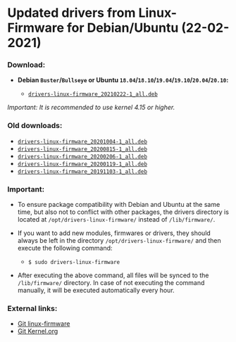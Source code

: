 Updated drivers from Linux-Firmware for Debian/Ubuntu (22-02-2021)
==================================================================

### Download:

  * **Debian `Buster`/`Bullseye` or Ubuntu `18.04`/`18.10`/`19.04`/`19.10`/`20.04`/`20.10`:**

    * [`drivers-linux-firmware_20210222-1_all.deb`](https://github.com/q3aql/drivers-linux-firmware/releases/download/v17.0/drivers-linux-firmware_20210222-1_all.deb)

_Important: It is recommended to use kernel 4.15 or higher._

### Old downloads:

  * [`drivers-linux-firmware_20201004-1_all.deb`](https://github.com/q3aql/drivers-linux-firmware/releases/download/v16.0/drivers-linux-firmware_20201004-1_all.deb)
  * [`drivers-linux-firmware_20200815-1_all.deb`](https://github.com/q3aql/drivers-linux-firmware/releases/download/v15.0/drivers-linux-firmware_20200815-1_all.deb)
  * [`drivers-linux-firmware_20200206-1_all.deb`](https://github.com/q3aql/drivers-linux-firmware/releases/download/v14.0/drivers-linux-firmware_20200206-1_all.deb)
  * [`drivers-linux-firmware_20200119-1_all.deb`](https://github.com/q3aql/drivers-linux-firmware/releases/download/v13.0/drivers-linux-firmware_20200119-1_all.deb)
  * [`drivers-linux-firmware_20191103-1_all.deb`](https://github.com/q3aql/drivers-linux-firmware/releases/download/v12.0/drivers-linux-firmware_20191103-1_all.deb)

### Important:

  * To ensure package compatibility with Debian and Ubuntu at the same time, but also not to conflict with other packages, the drivers directory is located at `/opt/drivers-linux-firmware/` instead of `/lib/firmware/`.
  * If you want to add new modules, firmwares or drivers, they should always be left in the directory `/opt/drivers-linux-firmware/` and then execute the following command:

    * `$ sudo drivers-linux-firmware`

  * After executing the above command, all files will be synced to the `/lib/firmware/` directory. In case of not executing the command manually, it will be executed automatically every hour.

### External links:

  * [Git linux-firmware](https://git.kernel.org/pub/scm/linux/kernel/git/firmware/linux-firmware.git)
  * [Git Kernel.org](https://git.kernel.org/)
